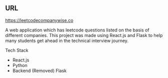 ## URL

https://leetcodecompanywise.co

A web application which has leetcode questions listed on the basis of different companies. This project was made using React.js and Flask to help many students get ahead in the technical interview journey.

Tech Stack

- React.js
- Python
- Backend (Removed) Flask
